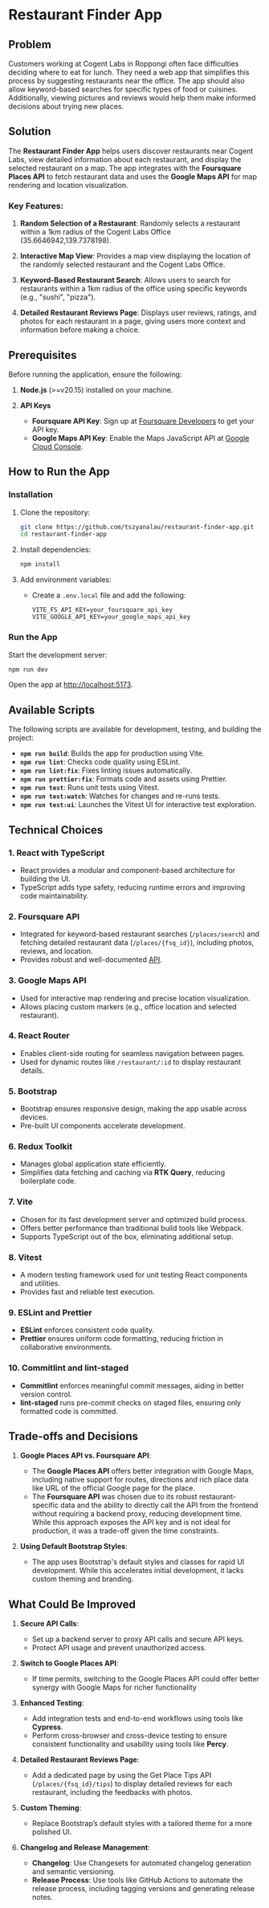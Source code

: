 # Restaurant Finder App

## Problem

Customers working at Cogent Labs in Roppongi often face difficulties deciding where to eat for lunch. They need a web app that simplifies this process by suggesting restaurants near the office. The app should also allow keyword-based searches for specific types of food or cuisines. Additionally, viewing pictures and reviews would help them make informed decisions about trying new places.

## Solution

The **Restaurant Finder App** helps users discover restaurants near Cogent Labs, view detailed information about each restaurant, and display the selected restaurant on a map. The app integrates with the **Foursquare Places API** to fetch restaurant data and uses the **Google Maps API** for map rendering and location visualization.

### Key Features:

1. **Random Selection of a Restaurant**: Randomly selects a restaurant within a 1km radius of the Cogent Labs Office (35.6646942,139.7378198).

2. **Interactive Map View**: Provides a map view displaying the location of the randomly selected restaurant and the Cogent Labs Office.

3. **Keyword-Based Restaurant Search**: Allows users to search for restaurants within a 1km radius of the office using specific keywords (e.g., "sushi", "pizza").

4. **Detailed Restaurant Reviews Page**: Displays user reviews, ratings, and photos for each restaurant in a page, giving users more context and information before making a choice.

## Prerequisites

Before running the application, ensure the following:

1. **Node.js** (>=v20.15) installed on your machine.

2. **API Keys**
   - **Foursquare API Key**: Sign up at [Foursquare Developers](https://docs.foursquare.com/developer/reference/places-api-get-started) to get your API key.
   - **Google Maps API Key**: Enable the Maps JavaScript API at [Google Cloud Console](https://console.cloud.google.com/).

## How to Run the App

### Installation

1. Clone the repository:

   ```bash
   git clone https://github.com/tszyanalau/restaurant-finder-app.git
   cd restaurant-finder-app
   ```

2. Install dependencies:

   ```bash
   npm install
   ```

3. Add environment variables:
   - Create a `.env.local` file and add the following:
     ```env
     VITE_FS_API_KEY=your_foursquare_api_key
     VITE_GOOGLE_API_KEY=your_google_maps_api_key
     ```

### Run the App

Start the development server:

```bash
npm run dev
```

Open the app at [http://localhost:5173](http://localhost:5173).

## Available Scripts

The following scripts are available for development, testing, and building the project:

- **`npm run build`**: Builds the app for production using Vite.
- **`npm run lint`**: Checks code quality using ESLint.
- **`npm run lint:fix`**: Fixes linting issues automatically.
- **`npm run prettier:fix`**: Formats code and assets using Prettier.
- **`npm run test`**: Runs unit tests using Vitest.
- **`npm run test:watch`**: Watches for changes and re-runs tests.
- **`npm run test:ui`**: Launches the Vitest UI for interactive test exploration.

## Technical Choices

### **1. React with TypeScript**

- React provides a modular and component-based architecture for building the UI.
- TypeScript adds type safety, reducing runtime errors and improving code maintainability.

### **2. Foursquare API**

- Integrated for keyword-based restaurant searches (`/places/search`) and fetching detailed restaurant data (`/places/{fsq_id}`), including photos, reviews, and location.
- Provides robust and well-documented [API](https://docs.foursquare.com/developer/reference/search-data).

### **3. Google Maps API**

- Used for interactive map rendering and precise location visualization.
- Allows placing custom markers (e.g., office location and selected restaurant).

### **4. React Router**

- Enables client-side routing for seamless navigation between pages.
- Used for dynamic routes like `/restaurant/:id` to display restaurant details.

### **5. Bootstrap**

- Bootstrap ensures responsive design, making the app usable across devices.
- Pre-built UI components accelerate development.

### **6. Redux Toolkit**

- Manages global application state efficiently.
- Simplifies data fetching and caching via **RTK Query**, reducing boilerplate code.

### **7. Vite**

- Chosen for its fast development server and optimized build process.
- Offers better performance than traditional build tools like Webpack.
- Supports TypeScript out of the box, eliminating additional setup.

### **8. Vitest**

- A modern testing framework used for unit testing React components and utilities.
- Provides fast and reliable test execution.

### **9. ESLint and Prettier**

- **ESLint** enforces consistent code quality.
- **Prettier** ensures uniform code formatting, reducing friction in collaborative environments.

### **10. Commitlint and lint-staged**

- **Commitlint** enforces meaningful commit messages, aiding in better version control.
- **lint-staged** runs pre-commit checks on staged files, ensuring only formatted code is committed.

## Trade-offs and Decisions

1. **Google Places API vs. Foursquare API**:

   - The **Google Places API** offers better integration with Google Maps, including native support for routes, directions and rich place data like URL of the official Google page for the place.
   - The **Foursquare API** was chosen due to its robust restaurant-specific data and the ability to directly call the API from the frontend without requiring a backend proxy, reducing development time. While this approach exposes the API key and is not ideal for production, it was a trade-off given the time constraints.

2. **Using Default Bootstrap Styles**:
   - The app uses Bootstrap's default styles and classes for rapid UI development. While this accelerates initial development, it lacks custom theming and branding.

## What Could Be Improved

1. **Secure API Calls**:

   - Set up a backend server to proxy API calls and secure API keys.
   - Protect API usage and prevent unauthorized access.

2. **Switch to Google Places API**:

   - If time permits, switching to the Google Places API could offer better synergy with Google Maps for richer functionality

3. **Enhanced Testing**:

   - Add integration tests and end-to-end workflows using tools like **Cypress**.
   - Perform cross-browser and cross-device testing to ensure consistent functionality and usability using tools like **Percy**.

4. **Detailed Restaurant Reviews Page**:

   - Add a dedicated page by using the Get Place Tips API (`/places/{fsq_id}/tips`) to display detailed reviews for each restaurant, including the feedbacks with photos.

5. **Custom Theming**:

   - Replace Bootstrap’s default styles with a tailored theme for a more polished UI.

6. **Changelog and Release Management**:
   - **Changelog**: Use Changesets for automated changelog generation and semantic versioning.
   - **Release Process**: Use tools like GitHub Actions to automate the release process, including tagging versions and generating release notes.
